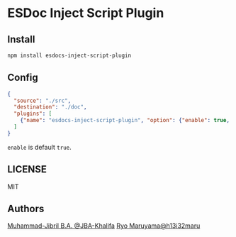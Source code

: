 # ESDoc Inject Script Plugin
## Install
```bash
npm install esdocs-inject-script-plugin
```

## Config
```json
{
  "source": "./src",
  "destination": "./doc",
  "plugins": [
    {"name": "esdocs-inject-script-plugin", "option": {"enable": true, "scripts": ["./foo.js"]}}
  ]
}
```

`enable` is default `true`.

## LICENSE
MIT

## Authors
[Muhammad-Jibril B.A. @JBA-Khalifa](https://github.com/JBA-Khalifa)
[Ryo Maruyama@h13i32maru](https://github.com/h13i32maru)
